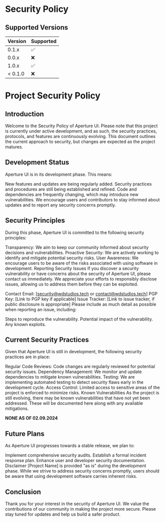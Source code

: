 # Security Policy

## Supported Versions

| Version | Supported          |
| ------- | ------------------ |
| 0.1.x   | :white_check_mark: |
| 0.0.x   | :x:                |
| 1.0.x   | :white_check_mark: |
| < 0.1.0   | :x:              |



# Project Security Policy

## Introduction

Welcome to the Security Policy of Aperture UI. Please note that this project is currently under active development, and as such, the security practices, protocols, and features are continuously evolving. This document outlines the current approach to security, but changes are expected as the project matures.



## Development Status
Aperture UI is in its development phase. This means:

New features and updates are being regularly added.
Security practices and procedures are still being established and refined.
Code and dependencies are frequently changing, which may introduce new vulnerabilities.
We encourage users and contributors to stay informed about updates and to report any security concerns promptly.

## Security Principles
During this phase, Aperture UI is committed to the following security principles:

Transparency: We aim to keep our community informed about security decisions and vulnerabilities.
Proactive Security: We are actively working to identify and mitigate potential security risks.
User Awareness: We encourage users to be aware of the risks associated with using software in development.
Reporting Security Issues
If you discover a security vulnerability or have concerns about the security of Aperture UI, please contact us immediately. We appreciate your efforts to responsibly disclose issues, allowing us to address them before they can be exploited.

Contact Email: [security@wdstudios.tech or contact@wdstudios.tech]
PGP Key: [Link to PGP key if applicable]
Issue Tracker: [Link to issue tracker, if public disclosure is appropriate]
Please include as much detail as possible when reporting an issue, including:

Steps to reproduce the vulnerability.
Potential impact of the vulnerability.
Any known exploits.
## Current Security Practices
Given that Aperture UI is still in development, the following security practices are in place:

Regular Code Reviews: Code changes are regularly reviewed for potential security issues.
Dependency Management: We monitor and update dependencies to mitigate known vulnerabilities.
Testing: We are implementing automated testing to detect security flaws early in the development cycle.
Access Control: Limited access to sensitive areas of the project is enforced to minimize risks.
Known Vulnerabilities
As the project is still evolving, there may be known vulnerabilities that have not yet been addressed. These will be documented here along with any available mitigations.

**NONE AS OF 02.09.2024**

## Future Plans
As Aperture UI progresses towards a stable release, we plan to:

Implement comprehensive security audits.
Establish a formal incident response plan.
Enhance user and developer security documentation.
Disclaimer
[Project Name] is provided "as is" during the development phase. While we strive to address security concerns promptly, users should be aware that using development software carries inherent risks.

## Conclusion
Thank you for your interest in the security of Aperture UI. We value the contributions of our community in making the project more secure. Please stay tuned for updates and help us build a safer product.
